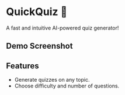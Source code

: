 # QuickQuiz 📝

A fast and intuitive AI-powered quiz generator!

## Demo Screenshot
<!-- [QuickQuiz Screenshot](assets/quiz-screenshot.png) -->

## Features
- Generate quizzes on any topic.
- Choose difficulty and number of questions.
